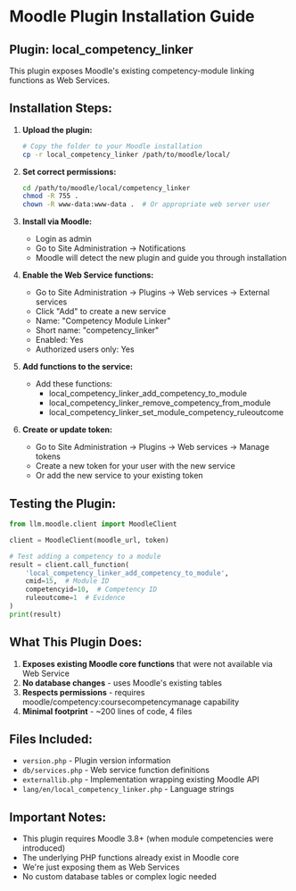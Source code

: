# Moodle Plugin Installation Guide

## Plugin: local_competency_linker

This plugin exposes Moodle's existing competency-module linking functions as Web Services.

## Installation Steps:

1. **Upload the plugin:**
   ```bash
   # Copy the folder to your Moodle installation
   cp -r local_competency_linker /path/to/moodle/local/
   ```

2. **Set correct permissions:**
   ```bash
   cd /path/to/moodle/local/competency_linker
   chmod -R 755 .
   chown -R www-data:www-data .  # Or appropriate web server user
   ```

3. **Install via Moodle:**
   - Login as admin
   - Go to Site Administration → Notifications
   - Moodle will detect the new plugin and guide you through installation

4. **Enable the Web Service functions:**
   - Go to Site Administration → Plugins → Web services → External services
   - Click "Add" to create a new service
   - Name: "Competency Module Linker"
   - Short name: "competency_linker"
   - Enabled: Yes
   - Authorized users only: Yes
   
5. **Add functions to the service:**
   - Add these functions:
     - local_competency_linker_add_competency_to_module
     - local_competency_linker_remove_competency_from_module
     - local_competency_linker_set_module_competency_ruleoutcome

6. **Create or update token:**
   - Go to Site Administration → Plugins → Web services → Manage tokens
   - Create a new token for your user with the new service
   - Or add the new service to your existing token

## Testing the Plugin:

```python
from llm.moodle.client import MoodleClient

client = MoodleClient(moodle_url, token)

# Test adding a competency to a module
result = client.call_function(
    'local_competency_linker_add_competency_to_module',
    cmid=15,  # Module ID
    competencyid=10,  # Competency ID
    ruleoutcome=1  # Evidence
)
print(result)
```

## What This Plugin Does:

1. **Exposes existing Moodle core functions** that were not available via Web Service
2. **No database changes** - uses Moodle's existing tables
3. **Respects permissions** - requires moodle/competency:coursecompetencymanage capability
4. **Minimal footprint** - ~200 lines of code, 4 files

## Files Included:

- `version.php` - Plugin version information
- `db/services.php` - Web service function definitions  
- `externallib.php` - Implementation wrapping existing Moodle API
- `lang/en/local_competency_linker.php` - Language strings

## Important Notes:

- This plugin requires Moodle 3.8+ (when module competencies were introduced)
- The underlying PHP functions already exist in Moodle core
- We're just exposing them as Web Services
- No custom database tables or complex logic needed